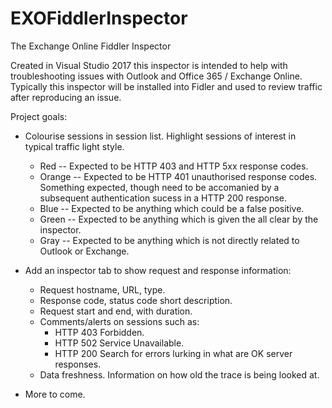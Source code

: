 # EXOFiddlerInspector
The Exchange Online Fiddler Inspector

Created in Visual Studio 2017 this inspector is intended to help with troubleshooting issues with Outlook and Office 365 / Exchange Online. Typically this inspector will be installed into Fidler and used to review traffic after reproducing an issue.

Project goals:

* Colourise sessions in session list. Highlight sessions of interest in typical traffic light style.
  * Red -- Expected to be HTTP 403 and HTTP 5xx response codes.
  * Orange -- Expected to be HTTP 401 unauthorised response codes. Something expected, though need to be accomanied by a subsequent authentication sucess in a HTTP 200 response.
  * Blue -- Expected to be anything which could be a false positive.
  * Green -- Expected to be anything which is given the all clear by the inspector.
  * Gray -- Expected to be anything which is not directly related to Outlook or Exchange.
* Add an inspector tab to show request and response information:
  * Request hostname, URL, type.
  * Response code, status code short description.
  * Request start and end, with duration.
  * Comments/alerts on sessions such as:
    * HTTP 403 Forbidden.
    * HTTP 502 Service Unavailable.
    * HTTP 200 Search for errors lurking in what are OK server responses.
  * Data freshness. Information on how old the trace is being looked at.
  
* More to come.
